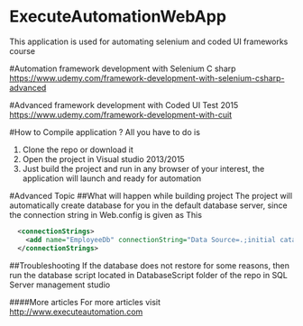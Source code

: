 # ExecuteAutomationWebApp
This application is used for automating selenium and coded UI frameworks course

#Automation framework development with Selenium C sharp
https://www.udemy.com/framework-development-with-selenium-csharp-advanced

#Advanced framework development with Coded UI Test 2015
https://www.udemy.com/framework-development-with-cuit

#How to Compile application ?
All you have to do is 

1. Clone the repo or download it
2. Open the project in Visual studio 2013/2015
3. Just build the project and run in any browser of your interest, the application will launch and ready for automation

#Advanced Topic
##What will happen while building project
The project will automatically create database for you in the default database server, since the connection string in Web.config is given as This
```xml
  <connectionStrings>
    <add name="EmployeeDb" connectionString="Data Source=.;initial catalog=EmployeeDB;integrated security=True" providerName="System.Data.SqlClient" />
  </connectionStrings>
```

##Troubleshooting
If the database does not restore for some reasons, then run the database script located in DatabaseScript folder of the repo in SQL Server management studio

####More articles
For more articles visit http://www.executeautomation.com
